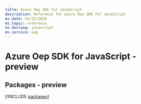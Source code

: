 ```yaml
---
title: Azure Oep SDK for JavaScript
description: Reference for Azure Oep SDK for JavaScript
ms.date: 03/31/2025
ms.topic: reference
ms.devlang: javascript
ms.service: oep
---
```

# Azure Oep SDK for JavaScript - preview
## Packages - preview
[!INCLUDE [packages](oep-index.md)]